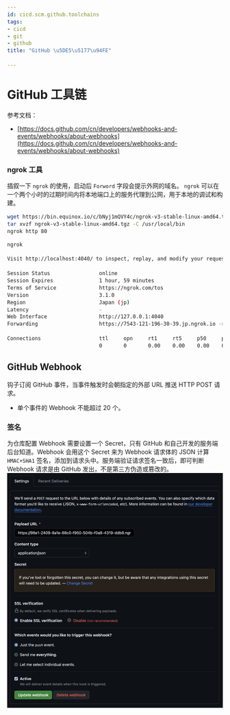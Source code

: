 ```yaml
---
id: cicd.scm.github.toolchains
tags:
- cicd
- git
- github
title: "GitHub \u5DE5\u5177\u94FE"

---
```



# GitHub 工具链
参考文档：

- [https://docs.github.com/cn/developers/webhooks-and-events/webhooks/about-webhooks](https://docs.github.com/cn/developers/webhooks-and-events/webhooks/about-webhooks)


### ngrok 工具
插叙一下 `ngrok` 的使用，启动后 `Forword` 字段会提示外网的域名。
`ngrok` 可以在一个两个小时的过期时间内将本地端口上的服务代理到公网，用于本地的调试和构建。
```bash
wget https://bin.equinox.io/c/bNyj1mQVY4c/ngrok-v3-stable-linux-amd64.tgz
tar xvzf ngrok-v3-stable-linux-amd64.tgz -C /usr/local/bin 
ngrok http 80
```
```bash
ngrok                                                                                      (Ctrl+C to quit)
                                                                                                           
Visit http://localhost:4040/ to inspect, replay, and modify your requests                                  
                                                                                                           
Session Status                online                                                                       
Session Expires               1 hour, 59 minutes                                                           
Terms of Service              https://ngrok.com/tos                                                        
Version                       3.1.0                                                                        
Region                        Japan (jp)                                                                   
Latency                       -                                                                            
Web Interface                 http://127.0.0.1:4040                                                        
Forwarding                    https://7543-121-196-30-39.jp.ngrok.io -> http://localhost:8081              
                                                                                                           
Connections                   ttl     opn     rt1     rt5     p50     p90                                  
                              0       0       0.00    0.00    0.00    0.00 
```


## GitHub Webhook
钩子订阅 GitHub 事件，当事件触发时会朝指定的外部 URL 推送 HTTP POST 请求。

- 单个事件的 Webhook 不能超过 20 个。


### 签名
为仓库配置 Webhook 需要设置一个 Secret，只有 GitHub 和自己开发的服务端后台知道。Webhook 会用这个 Secret 来为 Webhook 请求体的 JSON 计算 `HMAC+SHA1` 签名，添加到请求头中。服务端验证请求签名一致后，即可判断 Webhook 请求是由 GitHub 发出，不是第三方伪造或篡改的。
![image.png](./../assets/1707550729758-a17f2c7f-97d3-48d4-9cdf-245d9b8b9734.png)

